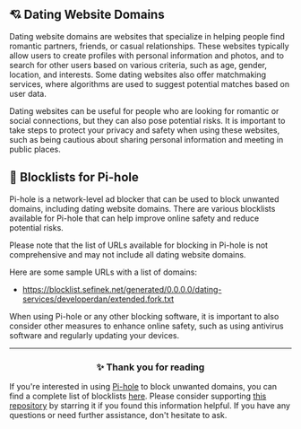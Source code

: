 <!-- SEO DATA FOR BLOCKLIST.SEIFNEK.NET
* Title       : Dating Website Domains
* Description : 
* Tags        :
* Canonical   : /viewer/info/block/Dating_services
-->

## 💘 Dating Website Domains
Dating website domains are websites that specialize in helping people find romantic partners, friends, or casual relationships.
These websites typically allow users to create profiles with personal information and photos, and to search for other users based on various criteria, such as age, gender, location, and interests.
Some dating websites also offer matchmaking services, where algorithms are used to suggest potential matches based on user data.

Dating websites can be useful for people who are looking for romantic or social connections, but they can also pose potential risks.
It is important to take steps to protect your privacy and safety when using these websites, such as being cautious about sharing personal information and meeting in public places.

## 🚫 Blocklists for Pi-hole
Pi-hole is a network-level ad blocker that can be used to block unwanted domains, including dating website domains.
There are various blocklists available for Pi-hole that can help improve online safety and reduce potential risks.

Please note that the list of URLs available for blocking in Pi-hole is not comprehensive and may not include all dating website domains.

Here are some sample URLs with a list of domains:
- https://blocklist.sefinek.net/generated/0.0.0.0/dating-services/developerdan/extended.fork.txt

When using Pi-hole or any other blocking software, it is important to also consider other measures to enhance online safety, such as using antivirus software and regularly updating your devices.


<hr>
<h3 align="center">✨ Thank you for reading</h3>
If you're interested in using <a href="../What%20is%20Pi-hole.md">Pi-hole</a> to block unwanted domains, you can find a complete list of blocklists <a href="../../lists/md/Pi-hole.md">here</a>.
Please consider supporting <a href="https://github.com/sefinek24/Sefinek-Blocklist-Collection" target="_blank">this repository</a> by starring it if you found this information helpful.
If you have any questions or need further assistance, don't hesitate to ask.